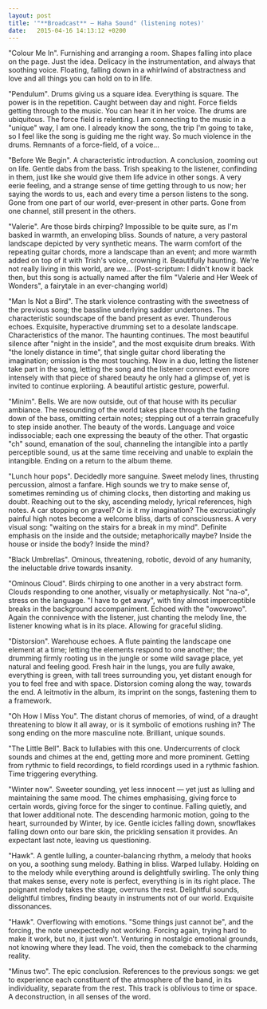 ```yaml
---
layout: post
title: '"**Broadcast** — Haha Sound" (listening notes)'
date:   2015-04-16 14:13:12 +0200
---
```


"Colour Me In". Furnishing and arranging a room. Shapes falling into place on the page. Just the idea. Delicacy in the instrumentation, and always that soothing voice. Floating, falling down in a whirlwind of abstractness and love and all things you can hold on to in life.

"Pendulum". Drums giving us a square idea. Everything is square. The power is in the repetition. Caught between day and night. Force fields getting through to the music. You can hear it in her voice. The drums are ubiquitous. The force field is relenting. I am connecting to the music in a "unique" way, I am one. I already know the song, the trip I'm going to take, so I feel like the song is guiding me the right way. So much violence in the drums. Remnants of a force-field, of a voice...

"Before We Begin". A characteristic introduction. A conclusion, zooming out on life. Gentle dabs from the bass. Trish speaking to the listener, confinding in them, just like she would give them life advice in other songs. A very eerie feeling, and a strange sense of time getting through to us now; her saying the words to us, each and every time a person listens to the song. Gone from one part of our world, ever-present in other parts. Gone from one channel, still present in the others.

"Valerie". Are those birds chirping? Impossible to be quite sure, as I'm basked in warmth, an enveloping bliss. Sounds of nature, a very pastoral landscape depicted by very synthetic means. The warm comfort of the repeating guitar chords, more a landscape than an event; and more warmth added on top of it with Trish's voice, crowning it. Beautifully haunting. We're not really living in this world, are we... (Post-scriptum: I didn't know it back then, but this song is actually named after the film "Valerie and Her Week of Wonders", a fairytale in an ever-changing world)

"Man Is Not a Bird". The stark violence contrasting with the sweetness of the previous song; the bassline underlying sadder undertones.  The characteristic soundscape of the band present as ever. Thunderous echoes. Exquisite, hyperactive drumming set to a desolate landscape. Characteristics of the manor. The haunting continues. The most beautiful silence after "night in the inside", and the most exquisite drum breaks. With "the lonely distance in time", that single guitar chord liberating the imagination; omission is the most touching. Now in a duo, letting the listener take part in the song, letting the song and the listener connect even more intensely with that piece of shared beauty he only had a glimpse of, yet is invited to continue exploriing. A beautiful artistic gesture, powerful.

"Minim". Bells. We are now outside, out of that house with its peculiar ambiance. The resounding of the world takes place through the fading down of the bass, omitting certain notes; stepping out of a terrain gracefully to step inside another. The beauty of the words. Language and voice indissociable; each one expressing the beauty of the other. That orgastic "ch" sound, emanation of the soul, channeling the intangible into a partly perceptible sound, us at the same time receiving and unable to explain the intangible. Ending on a return to the album theme.

"Lunch hour pops". Decidedly more sanguine. Sweet melody lines, thrusting percussion, almost a fanfare. High sounds we try to make sense of, sometimes reminding us of chiming clocks, then distorting and making us doubt. Reaching out to the sky, ascending melody, lyrical references, high notes. A car stopping on gravel? Or is it my imagination? The excruciatingly painful high notes become a welcome bliss, darts of consciousness. A very visual song: "waiting on the stairs for a break in my mind". Definite emphasis on the inside and the outside; metaphorically maybe? Inside the house or inside the body? Inside the mind?

"Black Umbrellas". Ominous, threatening, robotic, devoid of any humanity, the ineluctable drive towards insanity.

"Ominous Cloud". Birds chirping to one another in a very abstract form. Clouds responding to one another, visually or metaphysically. Not "na-o", stress on the language. "I have to get away", with tiny almost imperceptible breaks in the background accompaniment. Echoed with the "owowowo". Again the connivence with the listener, just chanting the melody line, the listener knowing what is in its place. Allowing for graceful sliding.

"Distorsion". Warehouse echoes. A flute painting the landscape one element at a time; letting the elements respond to one another; the drumming firmly rooting us in the jungle or some wild savage place, yet natural and feeling good. Fresh hair in the lungs, you are fully awake, everything is green, with tall trees surrounding you, yet distant enough for you to feel free and with space. Distorsion coming along the way, towards the end. A leitmotiv in the album, its imprint on the songs, fastening them to a framework.

"Oh How I Miss You". The distant chorus of memories, of wind, of a draught threatening to blow it all away, or is it symbolic of emotions rushing in? The song ending on the more masculine note. Brilliant, unique sounds.

"The Little Bell". Back to lullabies with this one. Undercurrents of clock sounds and chimes at the end, getting more and more prominent. Getting from rythmic to field recordings, to field rcordings used in a rythmic fashion. Time triggering everything.

"Winter now". Sweeter sounding, yet less innocent — yet just as lulling and maintaining the same mood. The chimes emphasising, giving force to certain words, giving force for the singer to continue. Falling quietly, and that lower additional note. The descending harmonic motion, going to the heart, surrounded by Winter, by ice. Gentle icicles falling down, snowflakes falling down onto our bare skin, the prickling sensation it provides. An expectant last note, leaving us questioning.

"Hawk". A gentle lulling, a counter-balancing rhythm, a melody that hooks on you, a soothing sung melody. Bathing in bliss. Warped lullaby. Holding on to the melody while everything around is delightfully swirling. The only thing that makes sense, every note is perfect, everything is in its right place. The poignant melody takes the stage, overruns the rest. Delightful sounds, delightful timbres, finding beauty in instruments not of our world. Exquisite dissonances.

"Hawk". Overflowing with emotions. "Some things just cannot be", and the forcing, the note unexpectedly not working. Forcing again, trying hard to make it work, but no, it just won't. Venturing in nostalgic emotional grounds, not knowing where they lead. The void, then the comeback to the charming reality.

"Minus two". The epic conclusion. References to the previous songs: we get to experience each constituent of the atmosphere of the band, in its individuality, separate from the rest. This track is oblivious to time or space. A deconstruction, in all senses of the word.